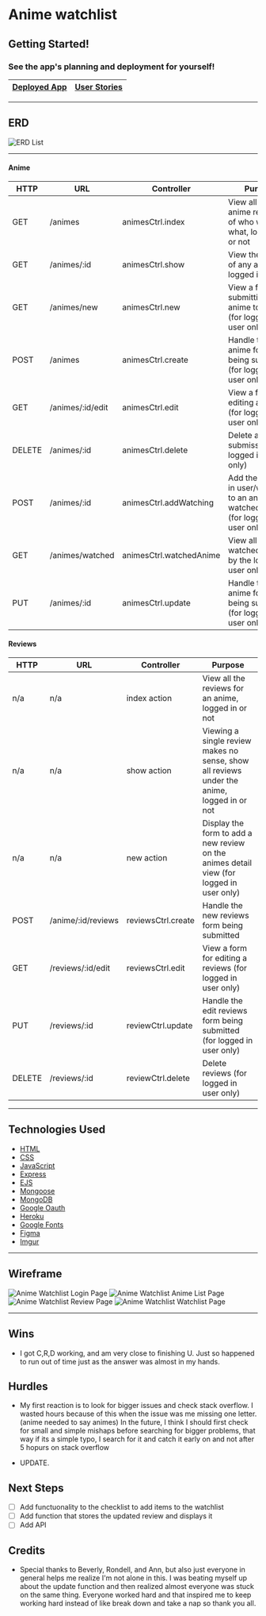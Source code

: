 # Anime watchlist

## Getting Started!
### See the app's planning and deployment for yourself!
|[Deployed App](https://anime-watchlist-app.herokuapp.com/animes)|[User Stories](https://github.com/users/BDukesuwu/projects/3)|
|---|---|

---

## ERD

![ERD List](https://imgur.com/x1jUSU7.png)

---

#### Anime

|HTTP|URL|Controller|Purpose|
|---|---|---|---|
| GET | /animes | animesCtrl.index	| View all the anime regardless of who watched what, logged in or not |
|	GET	| /animes/:id | animesCtrl.show	| View the details of any anime, logged in or not |
|	GET	| /animes/new | animesCtrl.new	| View a form for submitting a new anime to the list (for logged in user only) |
|	POST | /animes | animesCtrl.create	| Handle the new anime form being submitted (for logged in user only) |
|	GET	| /animes/:id/edit |	animesCtrl.edit | View a form for editing an anime (for logged in user only) |
|	DELETE | /animes/:id | animesCtrl.delete | Delete an anime submission (for logged in user only) |
|	POST | /animes/:id | animesCtrl.addWatching | Add the logged in user/weeb id to an anime's watched array (for logged in user only) |
|	GET	| /animes/watched | animesCtrl.watchedAnime	| View all anime watched(starred) by the logged in user only |
|	PUT	| /animes/:id | animesCtrl.update| Handle the edit anime form being submitted (for logged in user only) |

#### Reviews

|HTTP|URL|Controller|Purpose|
|---|---|---|---|
| n/a | n/a | index action | View all the reviews for an anime, logged in or not |
| n/a | n/a | show action | Viewing a single review makes no sense, show all reviews under the anime, logged in or not |
| n/a | n/a | new action | Display the form to add a new review on the animes detail view (for logged in user only) |
| POST | /anime/:id/reviews | reviewsCtrl.create | Handle the new reviews form being submitted |
| GET | /reviews/:id/edit | reviewsCtrl.edit | View a form for editing a reviews (for logged in user only) |
| PUT | /reviews/:id| reviewCtrl.update | Handle the edit reviews form being submitted (for logged in user only) |
| DELETE | /reviews/:id| reviewCtrl.delete | Delete reviews (for logged in user only) |

---

## Technologies Used

- [HTML](https://www.w3schools.com/html/)
- [CSS](https://www.w3schools.com/cssref/)
- [JavaScript](https://developer.mozilla.org/en-US/)
- [Express](https://expressjs.com/)
- [EJS](https://www.npmjs.com/package/express-ejs-layouts)
- [Mongoose](https://mongoosejs.com/)
- [MongoDB](https://www.mongodb.com/)
- [Google Oauth](https://developers.google.com/identity/protocols/oauth2)
- [Heroku](https://id.heroku.com/login)
- [Google Fonts](https://fonts.google.com/)
- [Figma](https://www.figma.com/)
- [Imgur](https://imgur.com/)

---

## Wireframe

![Anime Watchlist Login Page](https://imgur.com/F0e1CK9.png)
![Anime Watchlist Anime List Page](https://imgur.com/oEEh9EX.png)
![Anime Watchlist Review Page](https://imgur.com/9e0GCAh.png)
![Anime Watchlist Watchlist Page](https://imgur.com/Pd2BgOJ.png)

---

## Wins

- I got C,R,D working, and am very close to finishing U. Just so happened to run out of time just as the answer was almost in my hands.

## Hurdles

- My first reaction is to look for bigger issues and check stack overflow. I wasted hours because of this when the issue was me missing one letter. (anime needed to say animes) In the future, I think I should first check for small and simple mishaps before searching for bigger problems, that way if its a simple typo, I search for it and catch it early on and not after 5 hopurs on stack overflow

- UPDATE.

## Next Steps

- [ ] Add functuonality to the checklist to add items to the watchlist
- [ ] Add function that stores the updated review and displays it
- [ ] Add API

## Credits

* Special thanks to Beverly, Rondell, and Ann, but also just everyone in general helps me realize I'm not alone in this. I was beating myself up about the update function and then realized almost everyone was stuck on the same thing. Everyone worked hard and that inspired me to keep working hard instead of like break down and take a nap so thank you all.

